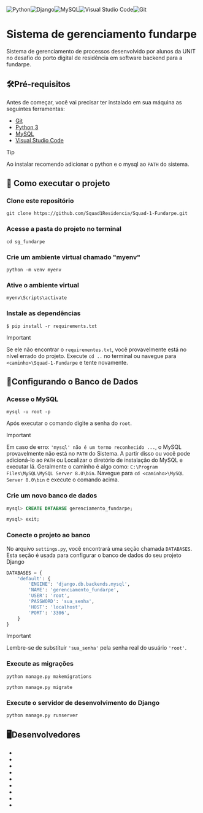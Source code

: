 <img alt="Python" src="https://img.shields.io/badge/python-%2314354C.svg?style=for-the-badge&logo=python&logoColor=white"/><img alt="Django" src="https://img.shields.io/badge/django-%23092E20.svg?style=for-the-badge&logo=django&logoColor=white"/><img alt="MySQL" src="https://img.shields.io/badge/mysql-%2300f.svg?style=for-the-badge&logo=mysql&logoColor=black"/><img alt="Visual Studio Code" src="https://img.shields.io/badge/VisualStudioCode-0078d7.svg?style=for-the-badge&logo=visual-studio-code&logoColor=white"/><img alt="Git" src="https://img.shields.io/badge/git-%23F05033.svg?style=for-the-badge&logo=git&logoColor=white"/>
# Sistema de gerenciamento fundarpe
Sistema de gerenciamento de processos desenvolvido por alunos da UNIT no desafio do porto digital de residência em software backend para a fundarpe.

## 🛠Pré-requisitos
Antes de começar, você vai precisar ter instalado em sua máquina as seguintes ferramentas:
- [Git](https://git-scm.com)
- [Python 3](https://www.python.org/downloads/)
- [MySQL](https://dev.mysql.com/downloads/installer/)
- [Visual Studio Code](https://code.visualstudio.com/Download)
> [!TIP]
> Ao instalar recomendo adicionar o python e o mysql ao ``PATH`` do sistema.

## 🚀 Como executar o projeto
### Clone este repositório
```git
git clone https://github.com/Squad1Residencia/Squad-1-Fundarpe.git
```
### Acesse a pasta do projeto no terminal
```
cd sg_fundarpe
```
### Crie um ambiente virtual chamado "myenv"
```
python -m venv myenv
```
### Ative o ambiente virtual
```
myenv\Scripts\activate
```
### Instale as dependências
```
$ pip install -r requirements.txt
```
>[!important]
>Se ele não encontrar o ``requirementes.txt``, você provavelmente está no nível errado do projeto.
> Execute ``cd ..`` no terminal ou navegue para ``<caminho>\Squad-1-Fundarpe`` e tente novamente.
## 🎲Configurando o Banco de Dados
### Acesse o MySQL 
```
mysql -u root -p
```
Após executar o comando digite a senha do ``root``.
>[!important]
>Em caso de erro: ``'mysql' não é um termo reconhecido ...``, o MySQL provavelmente não está no ``PATH`` do Sistema.  A partir disso ou você pode adicioná-lo ao ``PATH`` ou Localizar o diretório de instalação do MySQL e executar lá. Geralmente o caminho é algo como:  ``C:\Program Files\MySQL\MySQL Server 8.0\bin``. Navegue para ```cd <caminho>\MySQL Server 8.0\bin``` e execute o comando acima.
### Crie um novo banco de dados
```sql
mysql> CREATE DATABASE gerenciamento_fundarpe;
```
```sql
mysql> exit;
```
### Conecte o projeto ao banco
No arquivo ``settings.py``, você encontrará uma seção chamada ``DATABASES``. Esta seção é usada para configurar o banco de dados do seu projeto Django
```python
DATABASES = {
    'default': {
        'ENGINE': 'django.db.backends.mysql',
        'NAME': 'gerenciamento_fundarpe',
        'USER': 'root',
        'PASSWORD': 'sua_senha',
        'HOST': 'localhost',
        'PORT': '3306',
    }
}
```
>[!important]
>Lembre-se de substituir ``'sua_senha'`` pela senha real do usuário ``'root'``.
### Execute as migrações
```
python manage.py makemigrations
```
```
python manage.py migrate
```
### Execute o servidor de desenvolvimento do Django
```
python manage.py runserver
```
## 🖥Desenvolvedores
-
-
-
-
-
-
-
-
-
